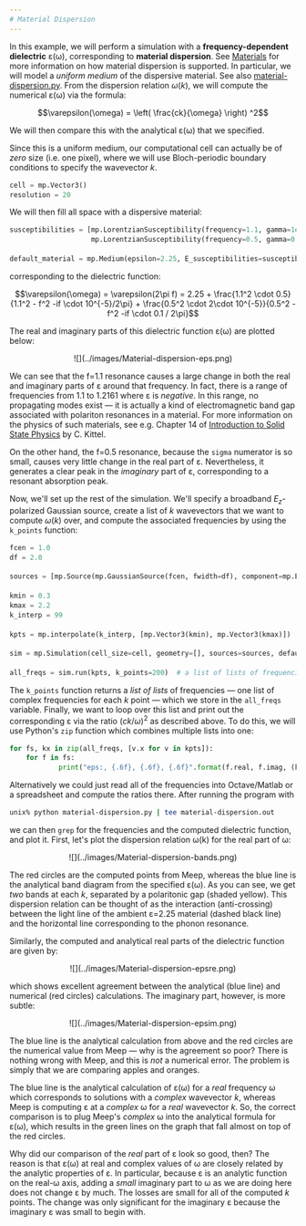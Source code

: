 ```yaml
---
# Material Dispersion
---
```


In this example, we will perform a simulation with a **frequency-dependent dielectric** ε(ω), corresponding to **material dispersion**. See [Materials](../Materials/#material-dispersion) for more information on how material dispersion is supported. In particular, we will model a *uniform medium* of the dispersive material. See also [material-dispersion.py](https://github.com/stevengj/meep/blob/master/python/examples/material-dispersion.py). From the dispersion relation $ω(k)$, we will compute the numerical ε(ω) via the formula:

$$\varepsilon(\omega) = \left( \frac{ck}{\omega} \right) ^2$$

We will then compare this with the analytical ε(ω) that we specified.

Since this is a uniform medium, our computational cell can actually be of *zero* size (i.e. one pixel), where we will use Bloch-periodic boundary conditions to specify the wavevector *k*.

```py
cell = mp.Vector3()
resolution = 20
```

We will then fill all space with a dispersive material:

```py
susceptibilities = [mp.LorentzianSusceptibility(frequency=1.1, gamma=1e-5, sigma=0.5),
                    mp.LorentzianSusceptibility(frequency=0.5, gamma=0.1, sigma=2e-5)]

default_material = mp.Medium(epsilon=2.25, E_susceptibilities=susceptibilities)
```

corresponding to the dielectric function:

$$\varepsilon(\omega) = \varepsilon(2\pi f) = 2.25 + \frac{1.1^2 \cdot 0.5}{1.1^2 - f^2 -if \cdot 10^{-5}/2\pi} + \frac{0.5^2 \cdot 2\cdot 10^{-5}}{0.5^2 - f^2 -if \cdot 0.1 / 2\pi}$$

The real and imaginary parts of this dielectric function ε(ω) are plotted below:

<center>
![](../images/Material-dispersion-eps.png)
</center>

We can see that the f=1.1 resonance causes a large change in both the real and imaginary parts of ε around that frequency. In fact, there is a range of frequencies from 1.1 to 1.2161 where ε is *negative*. In this range, no propagating modes exist &mdash; it is actually a kind of electromagnetic band gap associated with polariton resonances in a material. For more information on the physics of such materials, see e.g. Chapter 14 of [Introduction to Solid State Physics](http://www.wiley.com/WileyCDA/WileyTitle/productCd-EHEP000803.html) by C. Kittel.

On the other hand, the f=0.5 resonance, because the `sigma` numerator is so small, causes very little change in the real part of ε. Nevertheless, it generates a clear peak in the *imaginary* part of ε, corresponding to a resonant absorption peak.

Now, we'll set up the rest of the simulation. We'll specify a broadband $E_z$-polarized Gaussian source, create a list of *k* wavevectors that we want to compute $ω(k)$ over, and compute the associated frequencies by using the `k_points` function:

```py
fcen = 1.0
df = 2.0

sources = [mp.Source(mp.GaussianSource(fcen, fwidth=df), component=mp.Ez, center=mp.Vector3())]

kmin = 0.3
kmax = 2.2
k_interp = 99

kpts = mp.interpolate(k_interp, [mp.Vector3(kmin), mp.Vector3(kmax)])

sim = mp.Simulation(cell_size=cell, geometry=[], sources=sources, default_material=default_material, resolution=resolution)

all_freqs = sim.run(kpts, k_points=200)  # a list of lists of frequencies
```

The `k_points` function returns a *list of lists* of frequencies &mdash; one list of complex frequencies for each *k* point &mdash; which we store in the `all_freqs` variable. Finally, we want to loop over this list and print out the corresponding ε via the ratio $(ck/ω)^2$ as described above. To do this, we will use Python's `zip` function which combines multiple lists into one:

```py
for fs, kx in zip(all_freqs, [v.x for v in kpts]):
    for f in fs:
            print("eps:, {.6f}, {.6f}, {.6f}".format(f.real, f.imag, (kx / f)**2))
```

Alternatively we could just read all of the frequencies into Octave/Matlab or a spreadsheet and compute the ratios there. After running the program with

```sh
unix% python material-dispersion.py | tee material-dispersion.out
```

we can then `grep` for the frequencies and the computed dielectric function, and plot it. First, let's plot the dispersion relation ω(k) for the real part of ω:

<center>
![](../images/Material-dispersion-bands.png)
</center>

The red circles are the computed points from Meep, whereas the blue line is the analytical band diagram from the specified ε(ω). As you can see, we get *two* bands at each *k*, separated by a polaritonic gap (shaded yellow). This dispersion relation can be thought of as the interaction (anti-crossing) between the light line of the ambient ε=2.25 material (dashed black line) and the horizontal line corresponding to the phonon resonance.

Similarly, the computed and analytical real parts of the dielectric function are given by:

<center>
![](../images/Material-dispersion-epsre.png)
</center>

which shows excellent agreement between the analytical (blue line) and numerical (red circles) calculations. The imaginary part, however, is more subtle:

<center>
![](../images/Material-dispersion-epsim.png)
</center>

The blue line is the analytical calculation from above and the red circles are the numerical value from Meep &mdash; why is the agreement so poor? There is nothing wrong with Meep, and this is *not* a numerical error. The problem is simply that we are comparing apples and oranges.

The blue line is the analytical calculation of ε(ω) for a *real* frequency ω which corresponds to solutions with a *complex* wavevector *k*, whereas Meep is computing ε at a *complex* ω for a *real* wavevector *k*. So, the correct comparison is to plug Meep's *complex* ω into the analytical formula for ε(ω), which results in the green lines on the graph that fall almost on top of the red circles.

Why did our comparison of the *real* part of ε look so good, then? The reason is that ε(ω) at real and complex values of ω are closely related by the analytic properties of ε. In particular, because ε is an analytic function on the real-ω axis, adding a *small* imaginary part to ω as we are doing here does not change ε by much. The losses are small for all of the computed *k* points. The change was only significant for the imaginary ε because the imaginary ε was small to begin with.